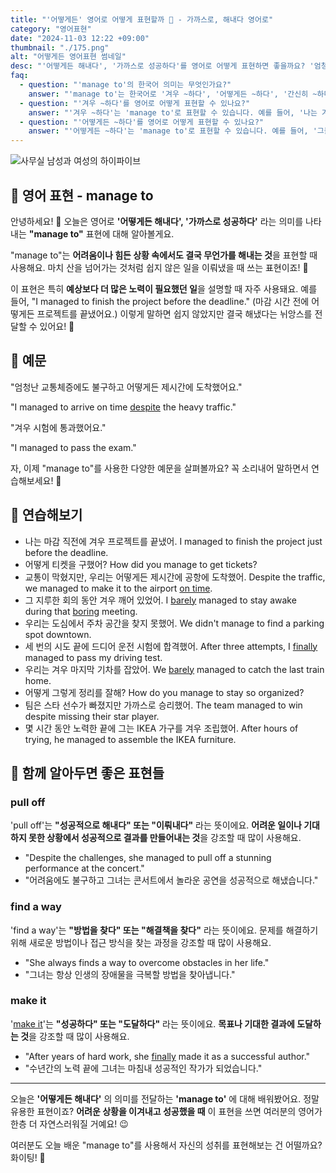 ```yaml
---
title: "'어떻게든' 영어로 어떻게 표현할까 💪 - 가까스로, 해내다 영어로"
category: "영어표현"
date: "2024-11-03 12:22 +09:00"
thumbnail: "./175.png"
alt: "어떻게든 영어표현 썸네일"
desc: "'어떻게든 해내다', '가까스로 성공하다'를 영어로 어떻게 표현하면 좋을까요? '엄청난 교통체증에도 불구하고 제시간에 도착했어요.', '겨우 시험에 통과했어요.' 등을 영어로 표현하는 법을 배워봅시다. 다양한 예문을 통해서 연습하고 본인의 표현으로 만들어 보세요."
faq:
  - question: "'manage to'의 한국어 의미는 무엇인가요?"
    answer: "'manage to'는 한국어로 '겨우 ~하다', '어떻게든 ~하다', '간신히 ~하다' 등으로 번역될 수 있습니다. 주로 어려운 상황에서도 어떤 일을 성공적으로 해내는 상황에서 사용됩니다."
  - question: "'겨우 ~하다'를 영어로 어떻게 표현할 수 있나요?"
    answer: "'겨우 ~하다'는 'manage to'로 표현할 수 있습니다. 예를 들어, '나는 겨우 그 문제를 해결했다'는 'I managed to solve the problem'으로 말할 수 있습니다."
  - question: "'어떻게든 ~하다'를 영어로 어떻게 표현할 수 있나요?"
    answer: "'어떻게든 ~하다'는 'manage to'로 표현할 수 있습니다. 예를 들어, '그들은 어떻게든 프로젝트를 완료했다'는 'They managed to complete the project'로 말할 수 있습니다."
---
```


![사무실 남성과 여성의 하이파이브](./175-1.jpg)

## 🌟 영어 표현 - manage to

안녕하세요! 👋 오늘은 영어로 **'어떻게든 해내다', '가까스로 성공하다'** 라는 의미를 나타내는 **"manage to"** 표현에 대해 알아볼게요.

"manage to"는 **어려움이나 힘든 상황 속에서도 결국 무언가를 해내는 것**을 표현할 때 사용해요. 마치 산을 넘어가는 것처럼 쉽지 않은 일을 이뤄냈을 때 쓰는 표현이죠! 💪

이 표현은 특히 **예상보다 더 많은 노력이 필요했던 일**을 설명할 때 자주 사용돼요. 예를 들어, "I managed to finish the project before the deadline." (마감 시간 전에 어떻게든 프로젝트를 끝냈어요.) 이렇게 말하면 쉽지 않았지만 결국 해냈다는 뉘앙스를 전달할 수 있어요! 🎯

## 📖 예문

"엄청난 교통체증에도 불구하고 어떻게든 제시간에 도착했어요."

"I managed to arrive on time [despite](/blog/in-english/341.despite/) the heavy traffic."

"겨우 시험에 통과했어요."

"I managed to pass the exam."

자, 이제 "manage to"를 사용한 다양한 예문을 살펴볼까요? 꼭 소리내어 말하면서 연습해보세요! 🚀

## 💬 연습해보기

<ul data-interactive-list>
  <li data-interactive-item>
    <span data-toggler>나는 마감 직전에 겨우 프로젝트를 끝냈어.</span>
    <span data-answer>I managed to finish the project just before the deadline.</span>
  </li>
  <li data-interactive-item>
    <span data-toggler>어떻게 티켓을 구했어?</span>
    <span data-answer>How did you manage to get tickets?</span>
  </li>
  <li data-interactive-item>
    <span data-toggler>교통이 막혔지만, 우리는 어떻게든 제시간에 공항에 도착했어.</span>
    <span data-answer>Despite the traffic, we managed to make it to the airport <a href="/blog/vocab-1/043.on-time/">on time</a>.</span>
  </li>
  <li data-interactive-item>
    <span data-toggler>그 지루한 회의 동안 겨우 깨어 있었어.</span>
    <span data-answer>I <a href="/blog/in-english/078.barely/">barely</a> managed to stay awake during that <a href="/blog/vocab-1/040.boring/">boring</a> meeting.</span>
  </li>
  <li data-interactive-item>
    <span data-toggler>우리는 도심에서 주차 공간을 찾지 못했어.</span>
    <span data-answer>We didn't manage to find a parking spot downtown.</span>
  </li>
  <li data-interactive-item>
    <span data-toggler>세 번의 시도 끝에 드디어 운전 시험에 합격했어.</span>
    <span data-answer>After three attempts, I <a href="/blog/in-english/182.finally/">finally</a> managed to pass my driving test.</span>
  </li>
  <li data-interactive-item>
    <span data-toggler>우리는 겨우 마지막 기차를 잡았어.</span>
    <span data-answer>We <a href="/blog/in-english/078.barely/">barely</a> managed to catch the last train home.</span>
  </li>
  <li data-interactive-item>
    <span data-toggler>어떻게 그렇게 정리를 잘해?</span>
    <span data-answer>How do you manage to stay so organized?</span>
  </li>
  <li data-interactive-item>
    <span data-toggler>팀은 스타 선수가 빠졌지만 가까스로 승리했어.</span>
    <span data-answer>The team managed to win despite missing their star player.</span>
  </li>
  <li data-interactive-item>
    <span data-toggler>몇 시간 동안 노력한 끝에 그는 IKEA 가구를 겨우 조립했어.</span>
    <span data-answer>After hours of trying, he managed to assemble the IKEA furniture.</span>
  </li>
</ul>

## 🤝 함께 알아두면 좋은 표현들

### pull off

'pull off'는 **"성공적으로 해내다" 또는 "이뤄내다"** 라는 뜻이에요. **어려운 일이나 기대하지 못한 상황에서 성공적으로 결과를 만들어내는 것**을 강조할 때 많이 사용해요.

- "Despite the challenges, she managed to pull off a stunning performance at the concert."
- "어려움에도 불구하고 그녀는 콘서트에서 놀라운 공연을 성공적으로 해냈습니다."

### find a way

'find a way'는 **"방법을 찾다" 또는 "해결책을 찾다"** 라는 뜻이에요. 문제를 해결하기 위해 새로운 방법이나 접근 방식을 찾는 과정을 강조할 때 많이 사용해요.

- "She always finds a way to overcome obstacles in her life."
- "그녀는 항상 인생의 장애물을 극복할 방법을 찾아냅니다."

### make it

'[make it](/blog/in-english/244.make-it/)'는 **"성공하다" 또는 "도달하다"** 라는 뜻이에요. **목표나 기대한 결과에 도달하는 것**을 강조할 때 많이 사용해요.

- "After years of hard work, she [finally](/blog/in-english/182.finally/) made it as a successful author."
- "수년간의 노력 끝에 그녀는 마침내 성공적인 작가가 되었습니다."

---

오늘은 **'어떻게든 해내다'** 의 의미를 전달하는 **'manage to'** 에 대해 배워봤어요. 정말 유용한 표현이죠? **어려운 상황을 이겨내고 성공했을 때** 이 표현을 쓰면 여러분의 영어가 한층 더 자연스러워질 거예요! 😉

여러분도 오늘 배운 "manage to"를 사용해서 자신의 성취를 표현해보는 건 어떨까요? 화이팅! 💪
